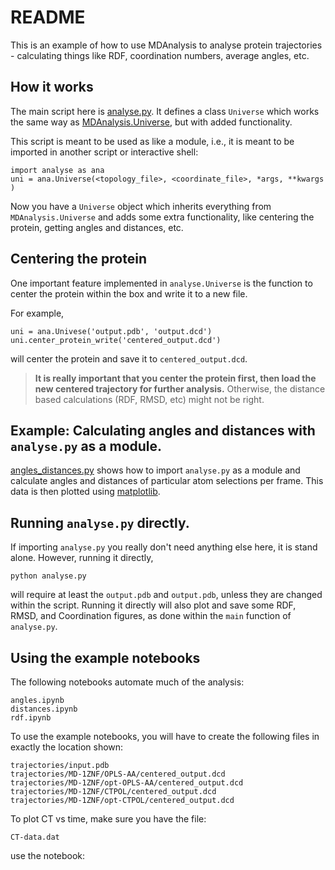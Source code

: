 # README 

This is an example of how to use MDAnalysis to analyse protein trajectories - 
calculating things like RDF, coordination numbers, average angles, etc. 

## How it works

The main script here is [analyse.py](https://github.com/shudipto-amin/md_trajectory_analysis/blob/master/analyse.py). 
It defines a class `Universe` which works the same way as 
[MDAnalysis.Universe](https://userguide.mdanalysis.org/stable/universe.html),
but with added functionality.

This script is meant to be used as like a module,
i.e., it is meant to be imported in another script or interactive shell:

```
import analyse as ana
uni = ana.Universe(<topology_file>, <coordinate_file>, *args, **kwargs )
```

Now you have a `Universe` object
which inherits everything from `MDAnalysis.Universe`
and adds some extra functionality, like centering the protein,
getting angles and distances, etc.

## Centering the protein

One important feature implemented in `analyse.Universe`
is the function to center the protein within the box
and write it to a new file. 

For example,
```
uni = ana.Univese('output.pdb', 'output.dcd')
uni.center_protein_write('centered_output.dcd')
```
will  center the protein and save it to `centered_output.dcd`.

> __It is really important that you center the protein first,
> then load the new centered trajectory for further analysis.__
> Otherwise, the distance based calculations (RDF, RMSD, etc) might 
> not be right.

## Example: Calculating angles and distances with `analyse.py` as a module.

[angles_distances.py](https://github.com/shudipto-amin/md_trajectory_analysis/blob/master/angles_distances.py)
shows how to import `analyse.py` as a module 
and calculate angles and distances of particular atom selections per frame.
This data is then plotted using [matplotlib](https://matplotlib.org/).

## Running `analyse.py` directly.

If importing `analyse.py` you really don't need anything else here, it is stand alone. 
However, running it directly,
```
python analyse.py
```
will require at least the `output.pdb` and `output.pdb`,
unless they are changed within the script. 
Running it directly will also plot and save some RDF, RMSD, and Coordination
figures, as done within the `main` function of `analyse.py`.

## Using the example notebooks
The following notebooks automate much of the analysis:
```
angles.ipynb
distances.ipynb
rdf.ipynb
```
To use the example notebooks, you will have to create the following files in exactly the location shown:
```
trajectories/input.pdb
trajectories/MD-1ZNF/OPLS-AA/centered_output.dcd
trajectories/MD-1ZNF/opt-OPLS-AA/centered_output.dcd
trajectories/MD-1ZNF/CTPOL/centered_output.dcd
trajectories/MD-1ZNF/opt-CTPOL/centered_output.dcd
```
To plot CT vs time, make sure you have the file:
```
CT-data.dat
```

use the notebook:
```

